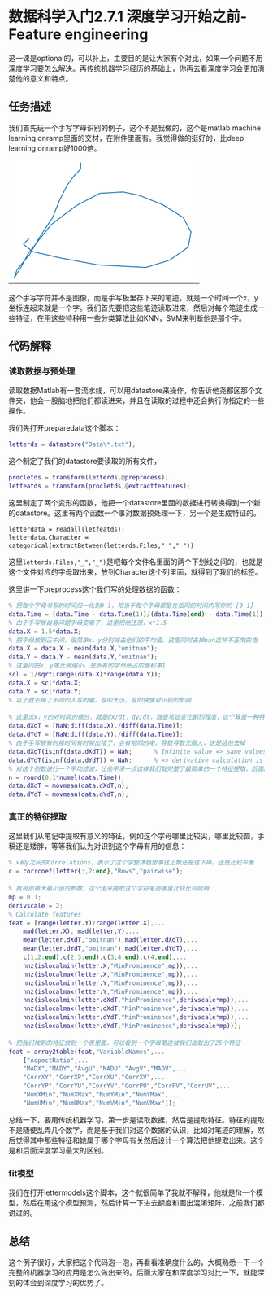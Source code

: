 
<!-- keywords:分类;机器学习;讲义;深度学习;Matlab;Feature engineering; -->
<!-- description:这里讲了什么是深度学习，什么是神经网络。但是在我们开始真正的深度学习之前我们线在处理一个问题，这个问题如果用深度学习很简单就可以解决，但是在那之前，我们先尝试一下如果不用深度学习，我们要怎么搞？这里给他加较少一个新概念：feature engineering -->
<!-- coverimage:![cover](2020-04-12-10-36-00.png) -->


# 数据科学入门2.7.1 深度学习开始之前-Feature engineering

这一课是optional的，可以补上，主要目的是让大家有个对比，如果一个问题不用深度学习要怎么解决。再传统机器学习经历的基础上，你再去看深度学习会更加清楚他的意义和特点。

## 任务描述

我们首先玩一个手写字母识别的例子，这个不是我做的，这个是matlab machine learning onramp里面的交材，在附件里面有。我觉得做的挺好的，比deep learning onramp好1000倍。

![](2020-04-12-10-36-00.png)

这个手写字符并不是图像，而是手写板里存下来的笔迹。就是一个时间一个x，y坐标连起来就是一个字。我们首先要把这些笔迹读取进来，然后对每个笔迹生成一些特征，在用这些特种用一些分类算法比如KNN，SVM来判断他是那个字。

## 代码解释

### 读取数据与预处理

读取数据Matlab有一套流水线，可以用datastore来操作，你告诉他尧都区那个文件夹，他会一股脑地把他们都读进来，并且在读取的过程中还会执行你指定的一些操作。

我们先打开preparedata这个脚本：

```matlab
letterds = datastore("Data\*.txt");
```

这个制定了我们的datastore要读取的所有文件，

```matlab
procletds = transform(letterds,@preprocess);
letfeatds = transform(procletds,@extractfeatures);
```
这里制定了两个变形的函数，他把一个datastore里面的数据进行转换得到一个新的datastore。这里有两个函数一个事对数据预处理一下，另一个是生成特征的。

```
letterdata = readall(letfeatds);
letterdata.Character = categorical(extractBetween(letterds.Files,"_","_"))
```

这里`letterds.Files,"_","_")`是吧每个文件名里面的两个下划线之间的，也就是这个文件对应的字母取出来，放到Character这个列里面，就得到了我们的标签。

这里讲一下preprocess这个我们写的处理数据的函数：

```matlab
% 把每个字母书写的时间归一化到0-1，相当于每个字母都是在相同的时间内写你的 [0 1]
data.Time = (data.Time - data.Time(1))/(data.Time(end) - data.Time(1));
% 由于手写板自身问题字母变瘦了，这里把他还原，x*1.5
data.X = 1.5*data.X;
% 把字母放到正中间，很简单x，y分别减去他们的平均值，这里同时去掉nan这种不正常的电
data.X = data.X - mean(data.X,"omitnan");
data.Y = data.Y - mean(data.Y,"omitnan");
% 这里同把x，y等比例缩小，是所有的字母所占的面积事1
scl = 1/sqrt(range(data.X)*range(data.Y));
data.X = scl*data.X;
data.Y = scl*data.Y;
% 以上就去掉了不同的人写的偏，写的大小，写的快慢对识别的影响

% 这里求x，y的对时间的微分，就是dx/dt，dy/dt，就是笔迹变化剧烈程度，这个算是一种特征提取
data.dXdT = [NaN;diff(data.X)./diff(data.Time)];
data.dYdT = [NaN;diff(data.Y)./diff(data.Time)];
% 由于手写板有时候时间有时候出错了，会有相同的电，导致导数无限大，这是给他去掉
data.dXdT(isinf(data.dXdT)) = NaN;      % Infinite value => same values in data.Time
data.dYdT(isinf(data.dYdT)) = NaN;      % => derivative calculation is meaningless
% 对这个倒数进行一个平均滤波，让他平滑一点这样我们就完整了最简单的一个特征提取，后面的特征提取大多在这个基础上继续提取
n = round(0.1*numel(data.Time));
data.dXdT = movmean(data.dXdT,n);
data.dYdT = movmean(data.dYdT,n);
```

### 真正的特征提取

这里我们从笔记中提取有意义的特征，例如这个字母哪里比较尖，哪里比较圆，手稿还是矮胖，等等我们认为对识别这个字母有用的信息：

```matlab
% x和y之间的Correlations，表示了这个字整体趋势事往上飘还是往下降，还是比较平衡
c = corrcoef(letter{:,2:end},"Rows","pairwise");

% 找局部最大最小值的参数，这个用来提取这个字符笔迹哪里比较比较陡峭
mp = 0.1;
derivscale = 2;
% Calculate features
feat = [range(letter.Y)/range(letter.X),...                             % 这个字符的高宽比
    mad(letter.X), mad(letter.Y),...                                    % 这个字，上下左右片那一边
    mean(letter.dXdT,"omitnan"),mad(letter.dXdT),...                    % 笔迹导数的平均值和中位值，变现了这个字母在不同方向是是比较平缓还是比陡
    mean(letter.dYdT,"omitnan"),mad(letter.dYdT),...                    %   for X' & Y'
    c(1,2:end),c(2,3:end),c(3,4:end),c(4,end),...                       % 之前的相关放到这里来
    nnz(islocalmin(letter.X,"MinProminence",mp)),...                    % 找到x，y的，还有dx，dy的局部最大最小值
    nnz(islocalmax(letter.X,"MinProminence",mp)),...                    %   min/max for X & Y
    nnz(islocalmin(letter.Y,"MinProminence",mp)),...
    nnz(islocalmax(letter.Y,"MinProminence",mp)),...
    nnz(islocalmin(letter.dXdT,"MinProminence",derivscale*mp)),...      % number of local
    nnz(islocalmax(letter.dXdT,"MinProminence",derivscale*mp)),...      %   min/max for X' & Y'
    nnz(islocalmin(letter.dYdT,"MinProminence",derivscale*mp)),...
    nnz(islocalmax(letter.dYdT,"MinProminence",derivscale*mp))];

% 把我们找到的特征放到一个表里面，可以看到一个字母笔迹被我们提取出了25个特征
feat = array2table(feat,"VariableNames",...
    ["AspectRatio",...
    "MADX","MADY","AvgU","MADU","AvgV","MADV",...
    "CorrXY","CorrXP","CorrXU","CorrXV",...
    "CorrYP","CorrYU","CorrYV","CorrPU","CorrPV","CorrUV",...
    "NumXMin","NumXMax","NumYMin","NumYMax",...
    "NumUMin","NumUMax","NumVMin","NumVMax"]);
```

总结一下，要用传统机器学习，第一步是读取数据，然后是提取特征。特征的提取不是随便乱弄几个数字，而是基于我们对这个数据的认识，比如对笔迹的理解，然后觉得其中那些特征和她属于哪个字母有关然后设计一个算法把他提取出来。这个是和后面深度学习最大的区别。

### fit模型

我们在打开lettermodels这个脚本，这个就很简单了我就不解释，他就是fit一个模型，然后在用这个模型预测，然后计算一下进去额度和画出混淆矩阵，之前我们都讲过的。


## 总结

这个例子很好，大家把这个代码泡一泡，再看看准确度什么的，大概熟悉一下一个完整的机器学习的应用是怎么做出来的。后面大家在和深度学习对比一下，就能深刻的体会到深度学习的优势了。
